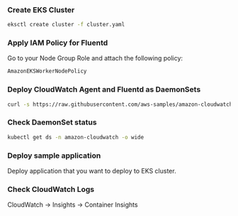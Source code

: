 ### Create EKS Cluster

```bash
eksctl create cluster -f cluster.yaml
```
### Apply IAM Policy for Fluentd

Go to your Node Group Role and attach the following policy:

```bash
AmazonEKSWorkerNodePolicy
```

### Deploy CloudWatch Agent and Fluentd as DaemonSets

```bash
curl -s https://raw.githubusercontent.com/aws-samples/amazon-cloudwatch-container-insights/latest/k8s-deployment-manifest-templates/deployment-mode/daemonset/container-insights-monitoring/quickstart/cwagent-fluentd-quickstart.yaml | sed "s/{{cluster_name}}/<YOUR_CLUSTER_NAME>/;s/{{region_name}}/YOUR-AWS_REGION>/" | kubectl apply -f -
```

### Check DaemonSet status

```bash
kubectl get ds -n amazon-cloudwatch -o wide
```

###  Deploy sample application

Deploy application that you want to deploy to EKS cluster.

### Check CloudWatch Logs

CloudWatch -> Insights -> Container Insights 



